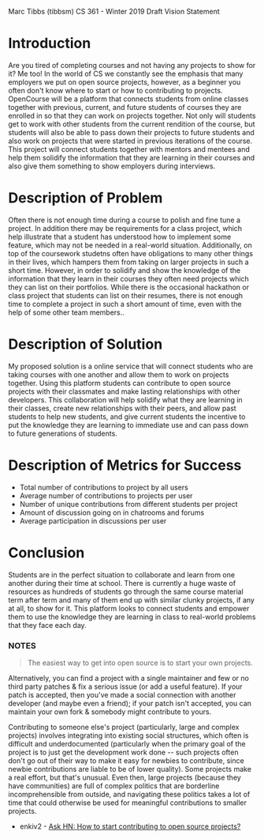 Marc Tibbs (tibbsm)
CS 361 - Winter 2019
Draft Vision Statement

# Introduction

Are you tired of completing courses and not having any projects to show for it? Me too! In the world of CS we constantly see the emphasis that many employers we put on open source projects, however, as a beginner you often don't know where to start or how to contributing to projects. OpenCourse will be a platform that connects students from online classes together with previous, current, and future students of courses they are enrolled in so that they can work on projects together. Not only will students get to work with other students from the current rendition of the course, but students will also be able to pass down their projects to future students and also work on projects that were started in previous iterations of the course. This project will connect students together with mentors and mentees and help them solidify the information that they are learning in their courses and also give them something to show employers during interviews. 

# Description of Problem

Often there is not enough time during a course to polish and fine tune a project. In addition there may be requirements for a class project, which help illustrate that a student has understood how to implement some feature, which may not be needed in a real-world situation. Additionally, on top of the coursework studetns often have obligations to many other things in their lives, which hampers them from taking on larger projects in such a short time. However, in order to solidify and show the knowledge of the information that they learn in their courses they often need projects which they can list on their portfolios. While there is the occasional hackathon or class project that students can list on their resumes, there is not enough time to complete a project in such a short amount of time, even with the help of some other team members.. 

# Description of Solution

My proposed solution is a online service that will connect students who are taking courses with one another and allow them to work on projects together. Using this platform students can contribute to open source projects with their classmates and make lasting relationships with other developers. This collaboration will help solidify what they are learning in their classes, create new relationships with their peers, and allow past students to help new students, and give current students the incentive to put the knowledge they are learning to immediate use and can pass down to future generations of students. 

# Description of Metrics for Success

- Total number of contributions to project by all users
- Average number of contributions to projects per user
- Number of unique contributions from different students per project
- Amount of discussion going on in chatrooms and forums
- Average participation in discussions per user
 
# Conclusion 

Students are in the perfect situation to collaborate and learn from one another during their time at school. There is currently a huge waste of resources as hundreds of students go through the same course material term after term and many of them end up with similar clunky projects, if any at all, to show for it. This platform looks to connect students and empower them to use the knowledge they are learning in class to real-world problems that they face each day. 


### NOTES

> The easiest way to get into open source is to start your own projects. 

Alternatively, you can find a project with a single maintainer and few or no third party patches & fix a serious issue (or add a useful feature). If your patch is accepted, then you've made a social connection with another developer (and maybe even a friend); if your patch isn't accepted, you can maintain your own fork & somebody might contribute to yours.

Contributing to someone else's project (particularly, large and complex projects) involves integrating into existing social structures, which often is difficult and underdocumented (particularly when the primary goal of the project is to just get the development work done -- such projects often don't go out of their way to make it easy for newbies to contribute, since newbie contributions are liable to be of lower quality). Some projects make a real effort, but that's unusual. Even then, large projects (because they have communities) are full of complex politics that are borderline incomprehensible from outside, and navigating these politics takes a lot of time that could otherwise be used for meaningful contributions to smaller projects.
- enkiv2 - [Ask HN: How to start contributing to open source projects?](https://news.ycombinator.com/item?id=18325859)


